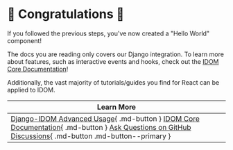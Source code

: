 # :confetti_ball: Congratulations :confetti_ball:

If you followed the previous steps, you've now created a "Hello World" component!

The docs you are reading only covers our Django integration. To learn more about features, such as interactive events and hooks, check out the [IDOM Core Documentation](https://idom-docs.herokuapp.com/docs/guides/creating-interfaces/index.html)!

Additionally, the vast majority of tutorials/guides you find for React can be applied to IDOM.

| Learn More |
| --- |
| [Django-IDOM Advanced Usage](../features/components.md){ .md-button } [IDOM Core Documentation](https://idom-docs.herokuapp.com/docs/guides/creating-interfaces/index.html){ .md-button } [Ask Questions on GitHub Discussions](https://github.com/idom-team/idom/discussions){ .md-button .md-button--primary } |
